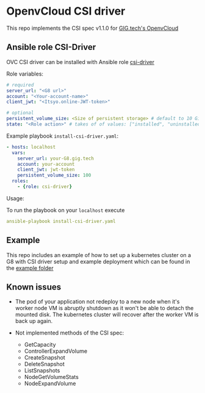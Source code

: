# OpenvCloud CSI driver

This repo implements the CSI spec v1.1.0 for [GIG.tech's OpenvCloud](https://gig.tech)

## Ansible role CSI-Driver

OVC CSI driver can be installed with Ansible role [csi-driver](roles/scr-driver)

Role variables:

``` yaml
# required
server_url: "<G8 url>"
account: "<Your-account-name>"
client_jwt: "<Itsyo.online-JWT-token>"

# optional
persistent_volume_size: <Size of persistent storage> # default to 10 Gi
state: "<Role action>" # takes of of values: ["installed", "uninstalled"]. Default to "installed"
```

Example playbook `install-csi-driver.yaml`:

``` yaml
- hosts: localhost
  vars:
    server_url: your-G8.gig.tech
    account: your-account
    client_jwt: jwt-token
    persistent_volume_size: 100
  roles:
    - {role: csi-driver}
```

Usage:

To run the playbook on your `localhost` execute

``` yaml
ansible-playbook install-csi-driver.yaml
```

## Example

This repo includes an example of how to set up a kubernetes cluster on a G8 with CSI driver setup and example deployment which can be found in the [example folder](./example/README.md)

## Known issues

- The pod of your application not redeploy to a new node when it's worker node VM is abruptly shutdown as it won't be able to detach the mounted disk. The kubernetes cluster will recover after the worker VM is back up again.

- Not implemented methods of the CSI spec:  
    - GetCapacity
    - ControllerExpandVolume
    - CreateSnapshot
    - DeleteSnapshot
    - ListSnapshots
    - NodeGetVolumeStats
    - NodeExpandVolume
